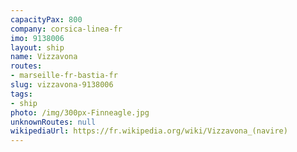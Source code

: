 ```yaml
---
capacityPax: 800
company: corsica-linea-fr
imo: 9138006
layout: ship
name: Vizzavona
routes:
- marseille-fr-bastia-fr
slug: vizzavona-9138006
tags:
- ship
photo: /img/300px-Finneagle.jpg
unknownRoutes: null
wikipediaUrl: https://fr.wikipedia.org/wiki/Vizzavona_(navire)
---
```

